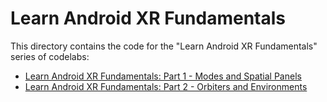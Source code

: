 # Learn Android XR Fundamentals

This directory contains the code for the "Learn Android XR Fundamentals" series
of codelabs:

- [Learn Android XR Fundamentals: Part 1 - Modes and Spatial Panels](https://developer.android.com/codelabs/xr-fundamentals-part-1)
- [Learn Android XR Fundamentals: Part 2 - Orbiters and Environments](https://developer.android.com/codelabs/xr-fundamentals-part-1)